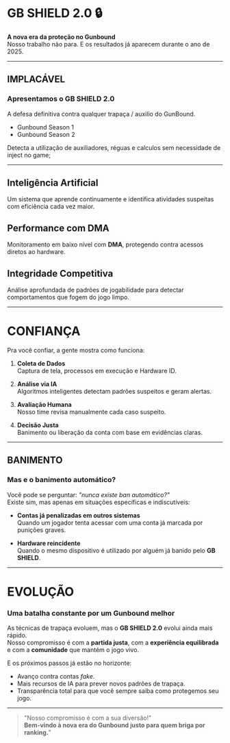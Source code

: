 # GB SHIELD 2.0 🔒  
**A nova era da proteção no Gunbound**<br>
Nosso trabalho não para. E os resultados já aparecem durante o ano de 2025.

---

## IMPLACÁVEL  
### Apresentamos o GB SHIELD 2.0  
A defesa definitiva contra qualquer trapaça / auxilio do GunBound.  
- Gunbound Season 1
- Gunbound Season 2

Detecta a utilização de auxiliadores, réguas e calculos sem necessidade de inject no game;


---

## Inteligência Artificial  
Um sistema que aprende continuamente e identifica atividades suspeitas com eficiência cada vez maior.  

## Performance com DMA  
Monitoramento em baixo nível com **DMA**, protegendo contra acessos diretos ao hardware.  

## Integridade Competitiva  
Análise aprofundada de padrões de jogabilidade para detectar comportamentos que fogem do jogo limpo.  

---

# CONFIANÇA  
Pra você confiar, a gente mostra como funciona:  

1. **Coleta de Dados**  
   Captura de tela, processos em execução e Hardware ID.  

2. **Análise via IA**  
   Algoritmos inteligentes detectam padrões suspeitos e geram alertas.  

3. **Avaliação Humana**  
   Nosso time revisa manualmente cada caso suspeito.  

4. **Decisão Justa**  
   Banimento ou liberação da conta com base em evidências claras.  

---

## BANIMENTO  
### Mas e o banimento automático?  

Você pode se perguntar: *"nunca existe ban automático?"*  
Existe sim, mas apenas em situações específicas e indiscutíveis:  

- **Contas já penalizadas em outros sistemas**  
  Quando um jogador tenta acessar com uma conta já marcada por punições graves.  

- **Hardware reincidente**  
  Quando o mesmo dispositivo é utilizado por alguém já banido pelo **GB SHIELD**.  

---

# EVOLUÇÃO  
### Uma batalha constante por um Gunbound melhor  

As técnicas de trapaça evoluem, mas o **GB SHIELD 2.0** evolui ainda mais rápido.  
Nosso compromisso é com a **partida justa**, com a **experiência equilibrada** e com a **comunidade** que mantém o jogo vivo.  

E os próximos passos já estão no horizonte:  
- Avanço contra contas *fake*.  
- Mais recursos de IA para prever novos padrões de trapaça.  
- Transparência total para que você sempre saiba como protegemos seu jogo.  

---

> "Nosso compromisso é com a sua diversão!"<br>
> **Bem-vindo à nova era do Gunbound justo para quem briga por ranking.**"
